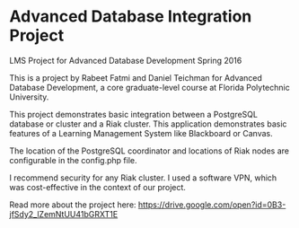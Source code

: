 # Advanced Database Integration Project

LMS Project for Advanced Database Development Spring 2016

This is a project by Rabeet Fatmi and Daniel Teichman for Advanced Database Development, a core graduate-level course at Florida Polytechnic University.

This project demonstrates basic integration between a PostgreSQL database or cluster and a Riak cluster. This application demonstrates basic features of a Learning Management System like Blackboard or Canvas.

The location of the PostgreSQL coordinator and locations of Riak nodes are configurable in the config.php file.

I recommend security for any Riak cluster. I used a software VPN, which was cost-effective in the context of our project.

Read more about the project here: https://drive.google.com/open?id=0B3-jfSdy2_lZemNtUU41bGRXT1E